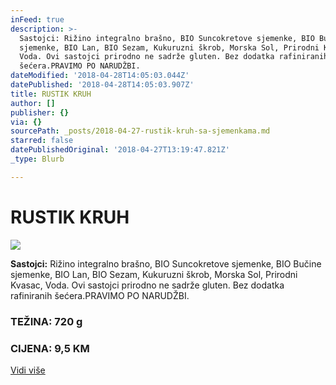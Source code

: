 ```yaml
---
inFeed: true
description: >-
  Sastojci: Rižino integralno brašno, BIO Suncokretove sjemenke, BIO Bučine
  sjemenke, BIO Lan, BIO Sezam, Kukuruzni škrob, Morska Sol, Prirodni Kvasac,
  Voda. Ovi sastojci prirodno ne sadrže gluten. Bez dodatka rafiniranih
  šećera.PRAVIMO PO NARUDŽBI.
dateModified: '2018-04-28T14:05:03.044Z'
datePublished: '2018-04-28T14:05:03.907Z'
title: RUSTIK KRUH
author: []
publisher: {}
via: {}
sourcePath: _posts/2018-04-27-rustik-kruh-sa-sjemenkama.md
starred: false
datePublishedOriginal: '2018-04-27T13:19:47.821Z'
_type: Blurb

---
```

# RUSTIK KRUH
![](https://the-grid-user-content.s3-us-west-2.amazonaws.com/c1cee293-d1fc-4fcc-a878-45bf16c11401.jpg)

**Sastojci:** Rižino integralno brašno, BIO Suncokretove sjemenke, BIO Bučine sjemenke, BIO Lan, BIO Sezam, Kukuruzni škrob, Morska Sol, Prirodni Kvasac, Voda. Ovi sastojci prirodno ne sadrže gluten. Bez dodatka rafiniranih šećera.PRAVIMO PO NARUDŽBI.

### TEŽINA: 720 g

### CIJENA: 9,5 KM
[Vidi više][0]

[0]: https://www.facebook.com/greenday.kolaci.peciva/posts/191610514913017